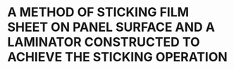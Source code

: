 # A METHOD OF STICKING FILM SHEET ON PANEL SURFACE AND A LAMINATOR CONSTRUCTED TO ACHIEVE THE STICKING OPERATION